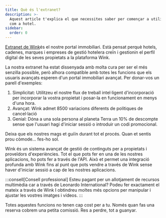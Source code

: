 ```yaml
---
title: Què és l'extranet?
description: >-
  Aquest article t'explica el que necessites saber per començar a utilitzar Wink
  com a hotel.
sidebar:
  order: 0
---
```

[Extranet de Wink](https://extranet.wink.travel)és el nostre portal immobiliari. Està pensat perquè hotels, cadenes, marques i empreses de gestió hotelera creïn i gestionin el perfil digital de les seves propietats a la plataforma Wink.

La nostra extranet ha estat dissenyada amb molta cura per ser el més senzilla possible, però alhora compatible amb totes les funcions que els usuaris avançats esperen d'un portal immobiliari avançat. Per donar-vos un parell d'exemples:

1. Simplicitat: Utilitzeu el nostre flux de treball intel·ligent d'incorporació per incorporar la vostra propietat i posar-la en funcionament en menys d'una hora.
2. Avançat: Wink admet 8500 variacions diferents de polítiques de cancel·lació
3. Genial: Dóna a una sola persona al planeta Terra un 10% de descompte sense que l'usuari hagi d'iniciar sessió o introduir un codi promocional.

Deixa que els nostres mags et guiïn durant tot el procés. Quan et sentis prou còmode... fes-ho sol.

Wink és un sistema avançat de gestió de continguts per a propietats i proveïdors d'experiències. Tot el que pots fer en una de les nostres aplicacions, ho pots fer a través de l'API. Això et permet una integració profunda amb Wink fins al punt que pots vendre a través de Wink sense haver d'iniciar sessió a cap de les nostres aplicacions.

:::consell\[Consell professional]
Esteu pagant per un allotjament de recursos multimèdia car a través de Leonardo International? Podeu fer exactament el mateix a través de Wink I obtindreu moltes més opcions per manipular i ajustar les vostres imatges i vídeos.
:::

Totes aquestes funcions no tenen cap cost per a tu. Només quan fas una reserva cobrem una petita comissió. Res a perdre, tot a guanyar.

